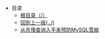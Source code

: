 - 目录
	* [根目录（/）](/README)
	* [回到上一级(../)](DataBase/README)
	* [从杀慢查询入手来预防MySQL雪崩](DataBase/MySQL/从杀慢查询入手来预防MySQL雪崩的办法.md)